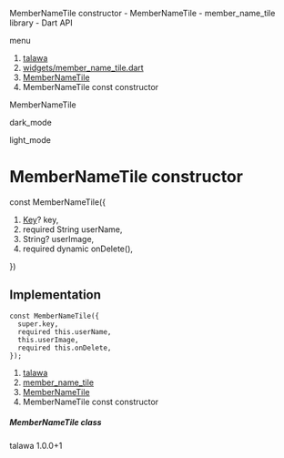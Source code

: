 




MemberNameTile constructor - MemberNameTile - member\_name\_tile library - Dart API







menu

1. [talawa](../../index.html)
2. [widgets/member\_name\_tile.dart](../../widgets_member_name_tile/widgets_member_name_tile-library.html)
3. [MemberNameTile](../../widgets_member_name_tile/MemberNameTile-class.html)
4. MemberNameTile const constructor

MemberNameTile


dark\_mode

light\_mode




# MemberNameTile constructor


const
MemberNameTile({

1. [Key](https://api.flutter.dev/flutter/foundation/Key-class.html)? key,
2. required String userName,
3. String? userImage,
4. required dynamic onDelete(),

})

## Implementation

```
const MemberNameTile({
  super.key,
  required this.userName,
  this.userImage,
  required this.onDelete,
});
```

 


1. [talawa](../../index.html)
2. [member\_name\_tile](../../widgets_member_name_tile/widgets_member_name_tile-library.html)
3. [MemberNameTile](../../widgets_member_name_tile/MemberNameTile-class.html)
4. MemberNameTile const constructor

##### MemberNameTile class





talawa
1.0.0+1






